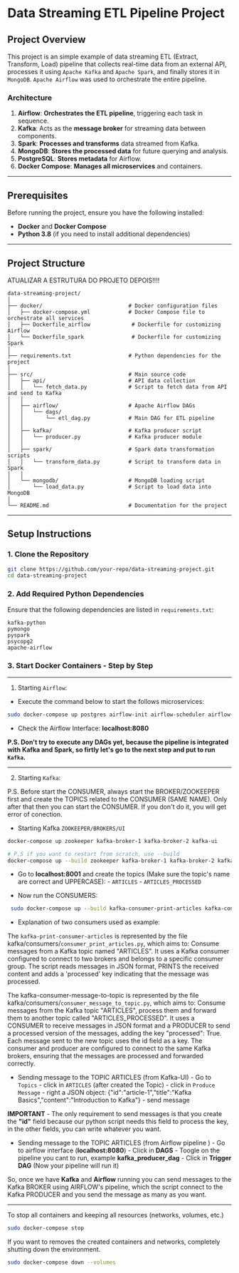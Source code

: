
# Data Streaming ETL Pipeline Project

## Project Overview

This project is an simple example of data streaming ETL (Extract, Transform, Load) pipeline that collects real-time data from an external API, processes it using `Apache Kafka` and `Apache Spark`, and finally stores it in `MongoDB`. `Apache Airflow` was used to orchestrate the entire pipeline.

### Architecture

1. **Airflow**: **Orchestrates the ETL pipeline**, triggering each task in sequence.
2. **Kafka**: Acts as the **message broker** for streaming data between components.
3. **Spark**: **Processes and transforms** data streamed from Kafka.
4. **MongoDB**: **Stores the processed data** for future querying and analysis.
5. **PostgreSQL**: **Stores metadata** for Airflow.
6. **Docker Compose**: **Manages all microservices** and containers.

---

## Prerequisites

Before running the project, ensure you have the following installed:

- **Docker** and **Docker Compose**
- **Python 3.8** (if you need to install additional dependencies)

---

## Project Structure


ATUALIZAR A ESTRUTURA DO PROJETO DEPOIS!!!!

```
data-streaming-project/
│
├── docker/                           # Docker configuration files
│   ├── docker-compose.yml            # Docker Compose file to orchestrate all services
│   ├── Dockerfile_airflow             # Dockerfile for customizing Airflow
│   └── Dockerfile_spark               # Dockerfile for customizing Spark
│
├── requirements.txt                  # Python dependencies for the project
│
├── src/                              # Main source code
│   ├── api/                          # API data collection
│   │   └── fetch_data.py             # Script to fetch data from API and send to Kafka
│   │
│   ├── airflow/                      # Apache Airflow DAGs
│   │   └── dags/
│   │       └── etl_dag.py            # Main DAG for ETL pipeline
│   │
│   ├── kafka/                        # Kafka producer script
│   │   └── producer.py               # Kafka producer module
│   │
│   ├── spark/                        # Spark data transformation scripts
│   │   └── transform_data.py         # Script to transform data in Spark
│   │
│   └── mongodb/                      # MongoDB loading script
│       └── load_data.py              # Script to load data into MongoDB
│
└── README.md                         # Documentation for the project
```

---

## Setup Instructions

### 1. Clone the Repository

```bash
git clone https://github.com/your-repo/data-streaming-project.git
cd data-streaming-project
```

### 2. Add Required Python Dependencies

Ensure that the following dependencies are listed in `requirements.txt`:

```text
kafka-python
pymongo
pyspark
psycopg2
apache-airflow
```

### 3. Start Docker Containers - Step by Step

---

1. Starting `Airflow`:

- Execute the command below to start the follows microservices:

```bash
sudo docker-compose up postgres airflow-init airflow-scheduler airflow-webserver
```

- Check the Airflow Interface: **localhost:8080**


**P.S. Don't try to execute any DAGs yet, because the pipeline is integrated with Kafka and Spark, so firtly let's go to the next step and put to run `Kafka`.**

---

2. Starting `Kafka`: 

P.S. Before start the CONSUMER, always start the BROKER/ZOOKEEPER first and create the TOPICS related to the CONSUMER (SAME NAME). Only after that then you can start the CONSUMER. If you don't do it, you will get error of conection.

- Starting Kafka `ZOOKEEPER/BROKERS/UI`

```bash
docker-compose up zookeeper kafka-broker-1 kafka-broker-2 kafka-ui

# P.S if you want to restart from scratch, use --build
docker-compose up --build zookeeper kafka-broker-1 kafka-broker-2 kafka-ui
```

- Go to **localhost:8001** and create the topics (Make sure the topic's name are correct and UPPERCASE):
      - `ARTICLES`
      - `ARTICLES_PROCESSED`

- Now run the CONSUMERS:

```bash
 sudo docker-compose up --build kafka-consumer-print-articles kafka-consumer-message-to-topic
```

- Explanation of two consumers used as example:

The `kafka-print-consumer-articles` is represented by the file kafka/consumers/`consumer_print_articles.py`, which aims to: Consume messages from a Kafka topic named "ARTICLES". It uses a Kafka consumer configured to connect to two brokers and belongs to a specific consumer group. The script reads messages in JSON format, PRINTS the received content and adds a 'processed' key indicating that the message was processed.

The kafka-consumer-message-to-topic is represented by the file kafka/consumers/`consumer_message_to_topic.py`, which aims to: Consume messages from the Kafka topic "ARTICLES", process them and forward them to another topic called "ARTICLES_PROCESSED". It uses a CONSUMER to receive messages in JSON format and a PRODUCER to send a processed version of the messages, adding the key "processed": True. Each message sent to the new topic uses the id field as a key. The consumer and producer are configured to connect to the same Kafka brokers, ensuring that the messages are processed and forwarded correctly.

- Sending message to the TOPIC ARTICLES (from Kafka-UI) 
      - Go to `Topics`
      - click in `ARTICLES` (after created the Topic)
      - click in `Produce Message`
      - right a JSON object: {"id":"article-1","title":"Kafka Basics","content":"Introduction to Kafka"}
      - send message

**IMPORTANT** - The only requirement to send messages is that you create the **"id"** field because our python script needs this field to process the key, in the other fields, you can write whatever you want.


- Sending message to the TOPIC ARTICLES (from Airflow pipeline )
      - Go to airflow interface (**localhost:8080**)
      - Click in **DAGS**
      - Toogle on the pipeline you cant to run, example **kafka_producer_dag**
      - Click in **Trigger DAG** (Now your pipeline will run it)

So, once we have **Kafka** and **Airflow** running you can send messages to the Kafka BROKER using AIRFLOW's pipeline, which the script connect to the Kafka PRODUCER and you send the message as many as you want.

---

To stop all containers and keeping all resources (networks, volumes, etc.)
```bash
sudo docker-compose stop
```

If you want to removes the created containers and networks, completely shutting down the environment.

```bash
sudo docker-compose down --volumes
```

